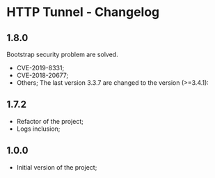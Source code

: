 # HTTP Tunnel - Changelog

## 1.8.0
Bootstrap security problem are solved.
* CVE-2019-8331;
* CVE-2018-20677;
* Others;
The last version 3.3.7 are changed to the version (>=3.4.1):


## 1.7.2
* Refactor of the project;
* Logs inclusion;

## 1.0.0
* Initial version of the project;